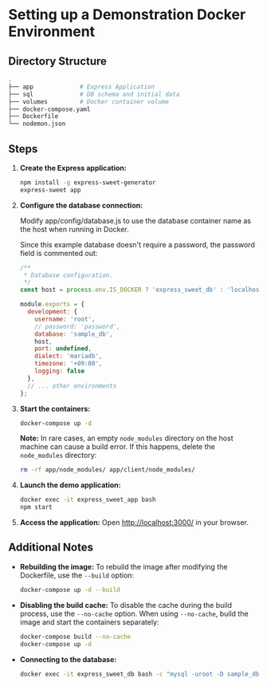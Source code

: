 # Setting up a Demonstration Docker Environment

## Directory Structure
```bash
.
├── app             # Express Application
├── sql             # DB schema and initial data
├── volumes         # Docker container volume
├── docker-compose.yaml
├── Dockerfile
└── nodemon.json
```

## Steps
1. **Create the Express application:**

   ```bash
   npm install -g express-sweet-generator
   express-sweet app
   ```
1. **Configure the database connection:**

   Modify app/config/database.js to use the database container name as the host when running in Docker.
   
   Since this example database doesn't require a password, the password field is commented out:

   ```javascript
   /**
    * Database configuration.
    */
   const host = process.env.IS_DOCKER ? 'express_sweet_db' : 'localhost';

   module.exports = {
     development: {
       username: 'root',
       // password: 'password',
       database: 'sample_db',
       host,
       port: undefined,
       dialect: 'mariadb',
       timezone: '+09:00',
       logging: false
     },
     // ... other environments
   };
   ```
1. **Start the containers:**

   ```bash
   docker-compose up -d
   ```

   **Note:** In rare cases, an empty `node_modules` directory on the host machine can cause a build error. If this happens, delete the `node_modules` directory:

   ```bash
   rm -rf app/node_modules/ app/client/node_modules/
   ```
1. **Launch the demo application:**

   ```bash
   docker exec -it express_sweet_app bash
   npm start
   ```
1. **Access the application:**
   Open [http://localhost:3000/](http://localhost:3000/) in your browser.


## Additional Notes

* **Rebuilding the image:** To rebuild the image after modifying the Dockerfile, use the `--build` option:

   ```bash
   docker-compose up -d --build
   ```

* **Disabling the build cache:** To disable the cache during the build process, use the `--no-cache` option.  When using `--no-cache`, build the image and start the containers separately:

   ```bash
   docker-compose build --no-cache
   docker-compose up -d
   ```

* **Connecting to the database:**

   ```bash
   docker exec -it express_sweet_db bash -c "mysql -uroot -D sample_db"
   ```